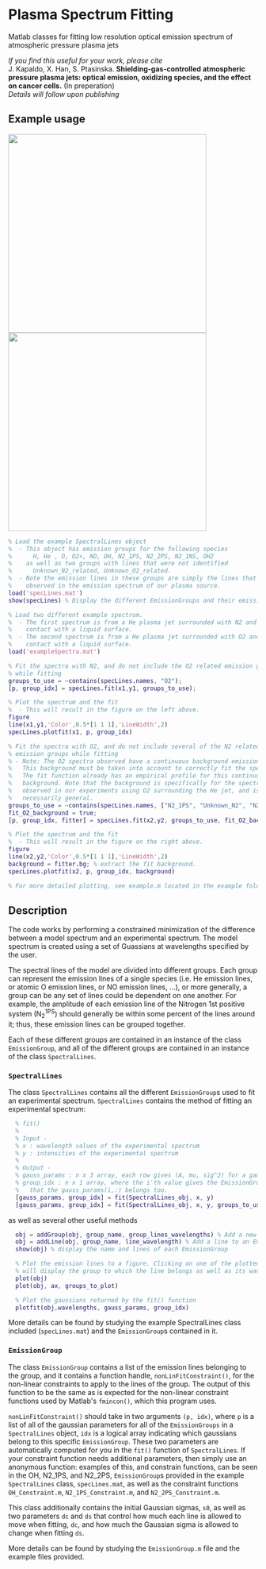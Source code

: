 # Plasma Spectrum Fitting
Matlab classes for fitting low resolution optical emission spectrum of atmospheric pressure plasma jets

_If you find this useful for your work, please cite_  
J. Kapaldo, X. Han, S. Ptasinska. **Shielding-gas-controlled atmospheric pressure plasma jets: optical emission, oxidizing species, and the effect on cancer cells.** (In preperation)  
_Details will follow upon publishing_

## Example usage
<img src="https://github.com/jkpld/Plasma_Spectrum_Fitting/blob/master/example/fig1.png" width="400"> <img src="https://github.com/jkpld/Plasma_Spectrum_Fitting/blob/master/example/fig2.png" width="400">

```Matlab
% Load the example SpectralLines object
%  - This object has emission groups for the following species
%      H, He , O, O2+, NO, OH, N2_1PS, N2_2PS, N2_1NS, OH2
%    as well as two groups with lines that were not identified
%      Unknown_N2_related, Unknown_O2_related.
%  - Note the emission lines in these groups are simply the lines that were
%    observed in the emission spectrum of our plasma source.
load('specLines.mat')
show(specLines) % Display the different EmissionGroups and their emission lines

% Load two different example spectrum.
%  - The first spectrum is from a He plasma jet surrounded with N2 and in
%    contact with a liquid surface.
%  - The second spectrum is from a He plasma jet surrounded with O2 and in
%    contact with a liquid surface.
load('exampleSpectra.mat')

% Fit the spectra with N2, and do not include the O2 related emission groups
% while fitting
groups_to_use = ~contains(specLines.names, "O2");
[p, group_idx] = specLines.fit(x1,y1, groups_to_use);

% Plot the spectrum and the fit
%  - This will result in the figure on the left above.
figure
line(x1,y1,'Color',0.5*[1 1 1],'LineWidth',2)
specLines.plotfit(x1, p, group_idx)

% Fit the spectra with O2, and do not include several of the N2 related
% emission groups while fitting
% - Note: The O2 spectra observed have a continuous background emission.
%   This background must be taken into account to correctly fit the spectrum.
%   The fit function already has an empirical profile for this continuous
%   background. Note that the background is specifically for the spectrum
%   observed in our experiments using O2 surrounding the He jet, and is not
%   necessarily general.
groups_to_use = ~contains(specLines.names, ["N2_1PS", "Unknown_N2", "N2+"]);
fit_O2_background = true;
[p, group_idx, fitter] = specLines.fit(x2,y2, groups_to_use, fit_O2_background);

% Plot the spectrum and the fit
%  - This will result in the figure on the right above.
figure
line(x2,y2,'Color',0.5*[1 1 1],'LineWidth',2)
background = fitter.bg; % extract the fit background.
specLines.plotfit(x2, p, group_idx, background)

% For more detailed plotting, see example.m located in the example folder
```

## Description
The code works by performing a constrained minimization of the difference between a model spectrum and an experimental spectrum. The model spectrum is created using a set of Guassians at wavelengths specified by the user.

The spectral lines of the model are divided into different groups. Each group can represent the emission lines of a single species (i.e. He emission lines, or atomic O emission lines, or NO emission lines, ...), or more generally, a group can be any set of lines could be dependent on one another. For example, the amplitude of each emission line of the Nitrogen 1st positive system (N<sub>2</sub><sup>1PS</sup>) should generally be within some percent of the lines around it; thus, these emission lines can be grouped together.

Each of these different groups are contained in an instance of the class `EmissionGroup`, and all of the different groups are contained in an instance of the class `SpectralLines`.

### `SpectralLines`
The class `SpectralLines` contains all the different `EmissionGroup`s used to fit an experimental spectrum. `SpectralLines` contains the method of fitting an experimental spectrum:

```Matlab
  % fit()
  %
  % Input -
  % x : wavelength values of the experimental spectrum
  % y : intensities of the experimental spectrum
  %
  % Output -
  % gauss_params : n x 3 array, each row gives (A, mu, sig^2) for a gaussian
  % group_idx : n x 1 array, where the i'th value gives the EmissionGroup index
  %   that the gauss_params(i,:) belongs too.
  [gauss_params, group_idx] = fit(SpectralLines_obj, x, y)
  [gauss_params, group_idx] = fit(SpectralLines_obj, x, y, groups_to_use)
```
as well as several other useful methods

```Matlab
  obj = addGroup(obj, group_name, group_lines_wavelengths) % Add a new EmissionGroup
  obj = addLine(obj, group_name, line_wavelength) % Add a line to an EmissionGroup
  show(obj) % display the name and lines of each EmissionGroup

  % Plot the emission lines to a figure. Clicking on one of the plotted lines
  % will display the group to which the line belongs as well as its wavelength
  plot(obj)
  plot(obj, ax, groups_to_plot)

  % Plot the gaussians returned by the fit() function
  plotfit(obj,wavelengths, gauss_params, group_idx)
```

More details can be found by studying the example SpectralLines class included (`specLines.mat`) and the `EmissionGroup`s contained in it.

### `EmissionGroup`
The class `EmissionGroup` contains a list of the emission lines belonging to the group, and it contains a function handle, `nonLinFitConstraint()`, for the non-linear constraints to apply to the lines of the group. The output of this function to be the same as is expected for the non-linear constraint functions used by Matlab's `fmincon()`, which this program uses.

`nonLinFitConstraint()` should take in two arguments `(p, idx)`, where `p` is a list of all of the gaussian parameters for all of the `EmissionGroups` in a `SpectralLines` object, `idx` is a logical array indicating which gaussians belong to this specific `EmissionGroup`. These two parameters are automatically computed for you in the `fit()` function of `SpectralLines`. If your constraint function needs additional parameters, then simply use an anonymous function: examples of this, and constrain functions, can be seen in the OH, N2_1PS, and N2_2PS, `EmissionGroup`s provided in the example `SpectralLines` class, `specLines.mat`, as well as the constraint functions `OH_Constraint.m`, `N2_1PS_Constraint.m`, and `N2_2PS_Constraint.m`.

This class additionally contains the initial Gaussian sigmas, `s0`, as well as two parameters `dc` and `ds` that control how much each line is allowed to move when fitting, `dc`, and how much the Gaussian sigma is allowed to change when fitting `ds`.

More details can be found by studying the `EmissionGroup.m` file and the example files provided.
